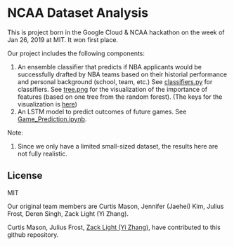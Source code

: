 # NCAA Dataset Analysis

This is project born in the Google Cloud & NCAA hackathon on the week of Jan 26, 2019 at MIT. It won first place.

Our project includes the following components:
1. An ensemble classifier that predicts if NBA applicants would be successfully drafted by NBA teams based on their historial performance and personal background (school, team, etc.) See [classifiers.py](https://github.com/cumason123/NCAA-NBA-Picker/blob/master/classifiers.py) for classifiers. See [tree.png](https://github.com/cumason123/NCAA-NBA-Picker/blob/master/tree.png) for the visualization of the importance of features (based on one tree from the random forest). (The keys for the visualization is [here](https://docs.google.com/document/d/1OHZ4-4dDhNFdBlk1spDKVRteCM6fBitw20iP9TLOpYU/edit?usp=sharing))
2. An LSTM model to predict outcomes of future games. See  [Game_Prediction.ipynb](https://github.com/cumason123/NCAA-NBA-Picker/blob/master/Game_Prediction.ipynb "Game Prediction").

Note:
1. Since we only have a limited small-sized dataset, the results here are not fully realistic.

License
----
MIT

Our original team members are Curtis Mason, Jennifer (Jaehei) Kim, Julius Frost, Deren Singh, Zack Light (Yi Zhang). 

Curtis Mason, Julius Frost, [Zack Light (Yi Zhang)](https://zacklight.com "Zack Light (Yi Zhang)"), have contributed to this github repository.

